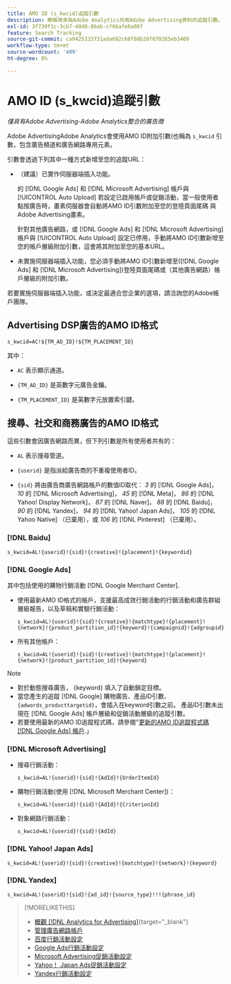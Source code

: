 ```yaml
---
title: AMO ID (s_kwcid)追蹤引數
description: 瞭解用來與Adobe Analytics共用Adobe Advertising資料的追蹤引數。
exl-id: 3f739f1c-3cb7-40d0-86ab-cf66afe6a06f
feature: Search Tracking
source-git-commit: ca9425333731ada692c68f08b20f070265eb3409
workflow-type: tm+mt
source-wordcount: '409'
ht-degree: 0%

---
```


# AMO ID (s_kwcid)追蹤引數

*僅具有Adobe Advertising-Adobe Analytics整合的廣告商*

<!-- This should go in the Analytics integration chapter > IDs page, under "AMO IDs."  But I'll need to update with when/where to add the code for DSP clients. -->

Adobe AdvertisingAdobe Analytics會使用AMO ID附加引數(也稱為 `s_kwcid` 引數，包含廣告頻道和廣告網路專用元素。

<!-- add everything below to IDs page -->

引數會透過下列其中一種方式新增至您的追蹤URL：

* （建議）已實作伺服器端插入功能。

  的 [!DNL Google Ads] 和 [!DNL Microsoft Advertising] 帳戶與 [!UICONTROL Auto Upload] 若設定已啟用帳戶或促銷活動，當一般使用者點按廣告時，畫素伺服器會自動將AMO ID引數附加至您的登陸頁面尾碼 <!-- click a search ad or views a display ad --> 與Adobe Advertising畫素。

  針對其他廣告網路，或 [!DNL Google Ads] 和 [!DNL Microsoft Advertising] 帳戶與 [!UICONTROL Auto Upload] 設定已停用，手動將AMO ID引數新增至您的帳戶層級附加引數，這會將其附加至您的基本URL。

* <!-- (Search, Social, & Commerce only) -->未實施伺服器端插入功能，您必須手動將AMO ID引數新增至([!DNL Google Ads] 和 [!DNL Microsoft Advertising])登陸頁面尾碼或（其他廣告網路）帳戶層級的附加引數。

若要實施伺服器端插入功能，或決定最適合您企業的選項，請洽詢您的Adobe帳戶團隊。

## Advertising DSP廣告的AMO ID格式

`s_kwcid=AC!${TM_AD_ID}!${TM_PLACEMENT_ID}`

其中：

* `AC` 表示顯示通道。

* `{TM_AD_ID}` 是英數字元廣告金鑰。

* `{TM_PLACEMENT_ID}` 是英數字元放置索引鍵。

## 搜尋、社交和商務廣告的AMO ID格式

這些引數會因廣告網路而異，但下列引數是所有使用者共有的：

* `AL` 表示搜尋管道。 <!-- what about social/Facebook, and display ads on Google (like Gmail, YouTube)? -->

* `{userid}` 是指派給廣告商的不重複使用者ID。

* `{sid}` 將由廣告商廣告網路帳戶的數值ID取代： *3* 的 [!DNL Google Ads]， *10* 的 [!DNL Microsoft Advertising]， *45* 的 [!DNL Meta]， *86* 的 [!DNL Yahoo! Display Network]， *87* 的 [!DNL Naver]， *88* 的 [!DNL Baidu]， *90* 的 [!DNL Yandex]， *94* 的 [!DNL Yahoo! Japan Ads]， *105* 的 [!DNL Yahoo Native] （已棄用），或 *106* 的 [!DNL Pinterest] （已棄用）。

### [!DNL Baidu]

`s_kwcid=AL!{userid}!{sid}!{creative}!{placement}!{keywordid}`

### [!DNL Google Ads]

其中包括使用的購物行銷活動 [!DNL Google Merchant Center].

* 使用最新AMO ID格式的帳戶，支援最高成效行銷活動的行銷活動和廣告群組層級報告，以及草稿和實驗行銷活動：

  `s_kwcid=AL!{userid}!{sid}!{creative}!{matchtype}!{placement}!{network}!{product_partition_id}!{keyword}!{campaignid}!{adgroupid}`

* 所有其他帳戶：

  `s_kwcid=AL!{userid}!{sid}!{creative}!{matchtype}!{placement}!{network}!{product_partition_id}!{keyword}`

>[!NOTE]
>
>* 對於動態搜尋廣告， {keyword} 填入了自動鎖定目標。
>* 當您產生的追蹤 [!DNL Google] 購物廣告、產品ID引數、 `{adwords_producttargetid}`，會插入在keyword引數之前。 產品ID引數未出現在 [!DNL Google Ads] 帳戶層級和促銷活動層級的追蹤引數。
>* 若要使用最新的AMO ID追蹤程式碼，請參閱&quot;[更新的AMO ID追蹤程式碼 [!DNL Google Ads] 帳戶](/help/search-social-commerce/campaign-management/accounts/update-amo-id-google.md).」 <!-- Update terminology there too. -->

<!--

### [!DNL Meta]

`s_kwcid=AL!{userid}!{sid}!{{ad.id}}!{{campaign.id}}!{{adset.id}}`

where:

* `{{ad.id}}` is the unique numeric ID for the ad/creative.

* `{{campaign.id}}` is the unique ID for the campaign.

* `{{adset.id}}` is the unique ID for the ad set.

-->

### [!DNL Microsoft Advertising]

* 搜尋行銷活動：

  `s_kwcid=AL!{userid}!{sid}!{AdId}!{OrderItemId}`

* 購物行銷活動(使用 [!DNL Microsoft Merchant Center])：

  `s_kwcid=AL!{userid}!{sid}!{AdId}!{CriterionId}`

* 對象網路行銷活動：

  `s_kwcid=AL!{userid}!{sid}!{AdId}`

### [!DNL Yahoo! Japan Ads]

`s_kwcid=AL!{userid}!{sid}!{creative}!{matchtype}!{network}!{keyword}`

### [!DNL Yandex]

`s_kwcid=AL!{userid}!{sid}!{ad_id}!{source_type}!!!{phrase_id}`

>[!MORELIKETHIS]
>
>* [概觀 [!DNL Analytics for Advertising]](/help/integrations/analytics/overview.md){target="_blank"}
>* [管理廣告網路帳戶](/help/search-social-commerce/campaign-management/accounts/ad-network-account-manage.md)
>* [百度行銷活動設定](/help/search-social-commerce/campaign-management/campaigns/campaign-settings-baidu.md)
>* [Google Ads行銷活動設定](/help/search-social-commerce/campaign-management/campaigns/campaign-settings-google.md)
>* [Microsoft Advertising促銷活動設定](/help/search-social-commerce/campaign-management/campaigns/campaign-settings-microsoft.md)
>* [Yahoo！ Japan Ads促銷活動設定](/help/search-social-commerce/campaign-management/campaigns/campaign-settings-yahoo-japan.md)
>* [Yandex行銷活動設定](/help/search-social-commerce/campaign-management/campaigns/campaign-settings-yandex.md)
